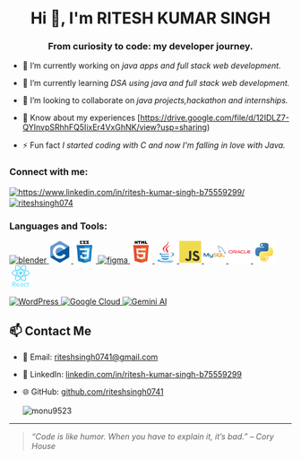 <h1 align="center">Hi 👋, I'm RITESH KUMAR SINGH</h1>
<h3 align="center">From curiosity to code: my developer journey.</h3>

- 🔭 I’m currently working on *java apps and full stack web development.*

- 🌱 I’m currently learning *DSA using java and full stack web development.*

- 👯 I’m looking to collaborate on *java projects,hackathon and internships.*

- 📄 Know about my experiences [https://drive.google.com/file/d/12IDLZ7-QYInvpSRhhFQ5IixEr4VxGhNK/view?usp=sharing)

- ⚡ Fun fact *I started coding with C and now I'm falling in love with Java.*

<h3 align="left">Connect with me:</h3>
<p align="left">
<a href="https://linkedin.com/in/https://www.linkedin.com/in/ritesh-kumar-singh-b75559299/" target="blank"><img align="center" src="https://raw.githubusercontent.com/rahuldkjain/github-profile-readme-generator/master/src/images/icons/Social/linked-in-alt.svg" alt="https://www.linkedin.com/in/ritesh-kumar-singh-b75559299/" height="30" width="40" /></a>
<a href="https://leetcode.com/u/riteshsingh0741/" target="blank"><img align="center" src="https://raw.githubusercontent.com/rahuldkjain/github-profile-readme-generator/master/src/images/icons/Social/leet-code.svg" alt="riteshsingh074" height="30" width="40" /></a>
</p>

<h3 align="left">Languages and Tools:</h3>
<p align="left"> <a href="https://www.blender.org/" target="_blank" rel="noreferrer"> <img src="https://download.blender.org/branding/community/blender_community_badge_white.svg" alt="blender" width="40" height="40"/> </a> <a href="https://www.cprogramming.com/" target="_blank" rel="noreferrer"> <img src="https://raw.githubusercontent.com/devicons/devicon/master/icons/c/c-original.svg" alt="c" width="40" height="40"/> </a> <a href="https://www.w3schools.com/css/" target="_blank" rel="noreferrer"> <img src="https://raw.githubusercontent.com/devicons/devicon/master/icons/css3/css3-original-wordmark.svg" alt="css3" width="40" height="40"/> </a> <a href="https://www.figma.com/" target="_blank" rel="noreferrer"> <img src="https://www.vectorlogo.zone/logos/figma/figma-icon.svg" alt="figma" width="40" height="40"/> </a> <a href="https://www.w3.org/html/" target="_blank" rel="noreferrer"> <img src="https://raw.githubusercontent.com/devicons/devicon/master/icons/html5/html5-original-wordmark.svg" alt="html5" width="40" height="40"/> </a> <a href="https://www.java.com" target="_blank" rel="noreferrer"> <img src="https://raw.githubusercontent.com/devicons/devicon/master/icons/java/java-original.svg" alt="java" width="40" height="40"/> </a> <a href="https://developer.mozilla.org/en-US/docs/Web/JavaScript" target="_blank" rel="noreferrer"> <img src="https://raw.githubusercontent.com/devicons/devicon/master/icons/javascript/javascript-original.svg" alt="javascript" width="40" height="40"/> </a> <a href="https://www.mysql.com/" target="_blank" rel="noreferrer"> <img src="https://raw.githubusercontent.com/devicons/devicon/master/icons/mysql/mysql-original-wordmark.svg" alt="mysql" width="40" height="40"/> </a> <a href="https://www.oracle.com/" target="_blank" rel="noreferrer"> <img src="https://raw.githubusercontent.com/devicons/devicon/master/icons/oracle/oracle-original.svg" alt="oracle" width="40" height="40"/> </a> <a href="https://www.python.org" target="_blank" rel="noreferrer"> <img src="https://raw.githubusercontent.com/devicons/devicon/master/icons/python/python-original.svg" alt="python" width="40" height="40"/> </a> <a href="https://reactjs.org/" target="_blank" rel="noreferrer"> <img src="https://raw.githubusercontent.com/devicons/devicon/master/icons/react/react-original-wordmark.svg" alt="react" width="40" height="40"/> </a> </p>
<a href="https://wordpress.org/" target="_blank">
  <img src="https://img.shields.io/badge/WordPress-21759B?style=for-the-badge&logo=wordpress&logoColor=white" alt="WordPress" />
</a>

<a href="https://cloud.google.com/" target="_blank">
  <img src="https://img.shields.io/badge/Google%20Cloud-4285F4?style=for-the-badge&logo=googlecloud&logoColor=white" alt="Google Cloud" />
</a>

<a href="https://deepmind.google/technologies/gemini/" target="_blank">
  <img src="https://img.shields.io/badge/Gemini%20AI-000000?style=for-the-badge&logo=google&logoColor=white" alt="Gemini AI" />
</a>



## 📫 Contact Me

- 📧 Email: [riteshsingh0741@gmail.com](mailto:riteshsingh0741@gmail.com)  
- 💼 LinkedIn: [linkedin.com/in/ritesh-kumar-singh-b75559299](https://www.linkedin.com/in/ritesh-kumar-singh-b75559299/)  
- 🌐 GitHub: [github.com/riteshsingh0741](https://github.com/riteshsingh0741)

    <p><img align="center" src="https://github-readme-stats.vercel.app/api/top-langs?username=monu9523&show_icons=true&locale=en&layout=compact" alt="monu9523" /></p>

    
---
    
> _“Code is like humor. When you have to explain it, it’s bad.” – Cory House_

